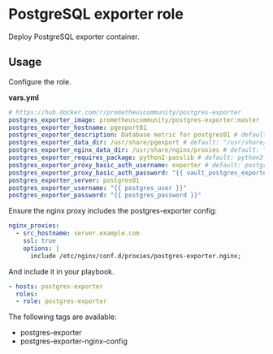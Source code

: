# PostgreSQL exporter role

Deploy PostgreSQL exporter container.

## Usage

Configure the role.

**vars.yml**

```yml
# https://hub.docker.com/r/prometheuscommunity/postgres-exporter
postgres_exporter_image: prometheuscommunity/postgres-exporter:master
postgres_exporter_hostname: pgexport01
postgres_exporter_description: Database metric for postgres01 # default: "PostgreSQL Exporter {{ postgres_hostname }}"
postgres_exporter_data_dir: /usr/share/pgexport # default: "/usr/share/{{ postgres_exporter_hostname }}"
postgres_exporter_nginx_data_dir: /usr/share/nginx/proxies # default: "{{ nginx_data_dir }}/proxies"
postgres_exporter_requires_package: python2-passlib # default: python3-passlib
postgres_exporter_proxy_basic_auth_username: exporter # default: postgres-exporter
postgres_exporter_proxy_basic_auth_password: "{{ vault_postgres_exporter_proxy_basic_auth_password }}"
postgres_exporter_server: postgres01
postgres_exporter_username: "{{ postgres_user }}"
postgres_exporter_password: "{{ postgres_password }}"
```

Ensure the nginx proxy includes the postgres-exporter config:

```yml
nginx_proxies:
  - src_hostname: server.example.com
    ssl: true
    options: |
      include /etc/nginx/conf.d/proxies/postgres-exporter.nginx;
```

And include it in your playbook.

```yml
- hosts: postgres-exporter
  roles:
  - role: postgres-exporter
```

The following tags are available:

* postgres-exporter
* postgres-exporter-nginx-config
